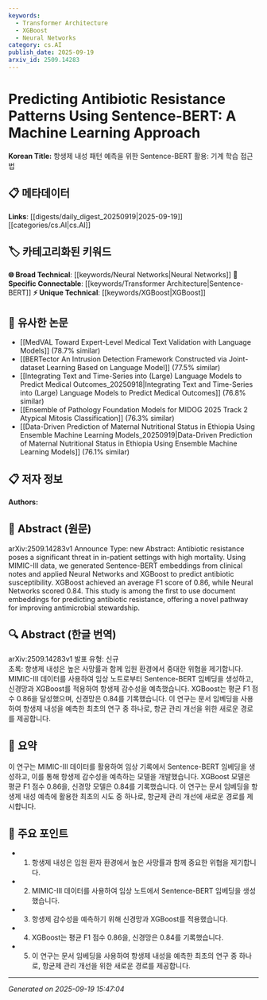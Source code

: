 ```yaml
---
keywords:
  - Transformer Architecture
  - XGBoost
  - Neural Networks
category: cs.AI
publish_date: 2025-09-19
arxiv_id: 2509.14283
---
```


<!-- KEYWORD_LINKING_METADATA:
{
  "processed_timestamp": "2025-09-22 21:29:03.962308",
  "vocabulary_version": "1.0",
  "selected_keywords": [
    "Transformer Architecture",
    "XGBoost",
    "Neural Networks"
  ],
  "rejected_keywords": [
    "Antibiotic Resistance"
  ],
  "similarity_scores": {
    "Transformer Architecture": 0.82,
    "XGBoost": 0.78,
    "Neural Networks": 0.75
  },
  "extraction_method": "AI_prompt_based",
  "budget_applied": true
}
-->


# Predicting Antibiotic Resistance Patterns Using Sentence-BERT: A Machine Learning Approach

**Korean Title:** 항생제 내성 패턴 예측을 위한 Sentence-BERT 활용: 기계 학습 접근법

## 📋 메타데이터

**Links**: [[digests/daily_digest_20250919|2025-09-19]]   [[categories/cs.AI|cs.AI]]

## 🏷️ 카테고리화된 키워드
**🌐 Broad Technical**: [[keywords/Neural Networks|Neural Networks]]
**🔗 Specific Connectable**: [[keywords/Transformer Architecture|Sentence-BERT]]
**⚡ Unique Technical**: [[keywords/XGBoost|XGBoost]]

## 🔗 유사한 논문
- [[MedVAL Toward Expert-Level Medical Text Validation with Language Models]] (78.7% similar)
- [[BERTector An Intrusion Detection Framework Constructed via Joint-dataset Learning Based on Language Model]] (77.5% similar)
- [[Integrating Text and Time-Series into (Large) Language Models to Predict Medical Outcomes_20250918|Integrating Text and Time-Series into (Large) Language Models to Predict Medical Outcomes]] (76.8% similar)
- [[Ensemble of Pathology Foundation Models for MIDOG 2025 Track 2 Atypical Mitosis Classification]] (76.3% similar)
- [[Data-Driven Prediction of Maternal Nutritional Status in Ethiopia Using Ensemble Machine Learning Models_20250919|Data-Driven Prediction of Maternal Nutritional Status in Ethiopia Using Ensemble Machine Learning Models]] (76.1% similar)

## 📋 저자 정보

**Authors:** 

## 📄 Abstract (원문)

arXiv:2509.14283v1 Announce Type: new 
Abstract: Antibiotic resistance poses a significant threat in in-patient settings with high mortality. Using MIMIC-III data, we generated Sentence-BERT embeddings from clinical notes and applied Neural Networks and XGBoost to predict antibiotic susceptibility. XGBoost achieved an average F1 score of 0.86, while Neural Networks scored 0.84. This study is among the first to use document embeddings for predicting antibiotic resistance, offering a novel pathway for improving antimicrobial stewardship.

## 🔍 Abstract (한글 번역)

arXiv:2509.14283v1 발표 유형: 신규  
초록: 항생제 내성은 높은 사망률과 함께 입원 환경에서 중대한 위협을 제기합니다. MIMIC-III 데이터를 사용하여 임상 노트로부터 Sentence-BERT 임베딩을 생성하고, 신경망과 XGBoost를 적용하여 항생제 감수성을 예측했습니다. XGBoost는 평균 F1 점수 0.86을 달성했으며, 신경망은 0.84를 기록했습니다. 이 연구는 문서 임베딩을 사용하여 항생제 내성을 예측한 최초의 연구 중 하나로, 항균 관리 개선을 위한 새로운 경로를 제공합니다.

## 📝 요약

이 연구는 MIMIC-III 데이터를 활용하여 임상 기록에서 Sentence-BERT 임베딩을 생성하고, 이를 통해 항생제 감수성을 예측하는 모델을 개발했습니다. XGBoost 모델은 평균 F1 점수 0.86을, 신경망 모델은 0.84를 기록했습니다. 이 연구는 문서 임베딩을 항생제 내성 예측에 활용한 최초의 시도 중 하나로, 항균제 관리 개선에 새로운 경로를 제시합니다.

## 🎯 주요 포인트

- 1. 항생제 내성은 입원 환자 환경에서 높은 사망률과 함께 중요한 위협을 제기합니다.

- 2. MIMIC-III 데이터를 사용하여 임상 노트에서 Sentence-BERT 임베딩을 생성했습니다.

- 3. 항생제 감수성을 예측하기 위해 신경망과 XGBoost를 적용했습니다.

- 4. XGBoost는 평균 F1 점수 0.86을, 신경망은 0.84를 기록했습니다.

- 5. 이 연구는 문서 임베딩을 사용하여 항생제 내성을 예측한 최초의 연구 중 하나로, 항균제 관리 개선을 위한 새로운 경로를 제공합니다.

---

*Generated on 2025-09-19 15:47:04*